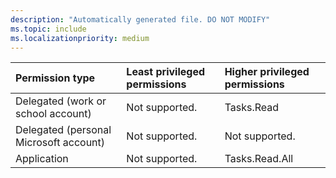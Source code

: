 ```yaml
---
description: "Automatically generated file. DO NOT MODIFY"
ms.topic: include
ms.localizationpriority: medium
---
```


|Permission type|Least privileged permissions|Higher privileged permissions|
|:---|:---|:---|
|Delegated (work or school account)|Not supported.|Tasks.Read|
|Delegated (personal Microsoft account)|Not supported.|Not supported.|
|Application|Not supported.|Tasks.Read.All|

